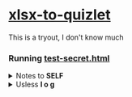 # [xlsx-to-quizlet](https://hearkour.github.io/xlsx-to-quizlet/)

This is a tryout, I don't know much

### Running [test-secret.html](https://hearkour.github.io/xlsx-to-quizlet/test-secret.html)

<details>
  <summary>Notes to <b>SELF</b></summary>

  - Add empty .nojekyll file to use node_modules files

  - These are the same:

  ```javascript
  // onload
  XLSXreader.addEventListener('load', function(e) { });
  XLSXreader.onload = function(e) { };
  
  // onchange
  function handleFileSelect(e) { };
  XLSX_input.addEventListener('change', handleFileSelect, false);
  
  XLSX_input.onchange = function(e) { };
  ```
</details>

<details>
  <summary>Usless <b>l o g</b></summary>
  
  - Restored issue-env files: <b>branch not working</b>
  
  - `❌ Uncaught ReferenceError: process is not defined ..`
  
    ~~Process is <b>NEVER</b> defined~~
  
  - `Deploy`ment:
    ```yaml
      # Not working
    - name: Deploy
      uses: JamesIves/github-pages-deploy-action@releases/v3  
    ```
    ```yaml
      # Working
    - name: Deploy
      uses: actions/checkout@v2
    ```
  
</details>
